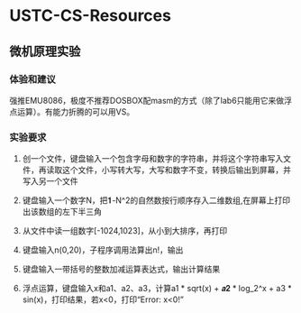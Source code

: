 # USTC-CS-Resources

## 微机原理实验

### 体验和建议

强推EMU8086，极度不推荐DOSBOX配masm的方式（除了lab6只能用它来做浮点运算）。有能力折腾的可以用VS。

### 实验要求

1. 创一个文件，键盘输入一个包含字母和数字的字符串，并将这个字符串写入文件，再读取这个文件，小写转大写，大写和数字不变，转换后输出到屏幕，并写入另一个文件

2. 键盘输入一个数字N，把𝟏-N^2的自然数按行顺序存入二维数组,在屏幕上打印出该数组的左下半三角

3. 从文件中读一组数字[-1024,1023]，从小到大排序，再打印

4. 键盘输入n(0,20)，子程序调用法算出n!，输出

5. 键盘输入一带括号的整数加减运算表达式，输出计算结果

6. 浮点运算，键盘输入x和a1、a2、a3，计算a1 * sqrt(x) + 𝒂𝟐 * log_2^x⁡ + a3 * sin(x)，打印结果，若x<0，打印“Error: x<0!”


